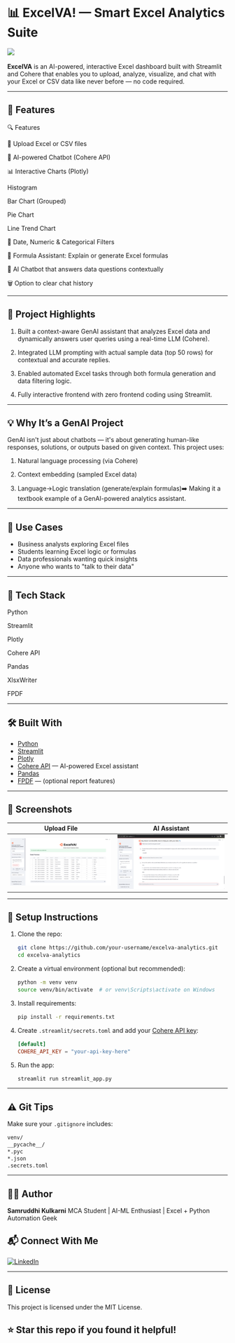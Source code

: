 # 📊 ExcelVA! — Smart Excel Analytics Suite

<img src="https://cdn-icons-png.flaticon.com/512/888/888879.png" width="60"/>

**ExcelVA** is an AI-powered, interactive Excel dashboard built with Streamlit and Cohere that enables you to upload, analyze, visualize, and chat with your Excel or CSV data like never before — no code required.

---

## 🚀 Features

🔍 Features

📁 Upload Excel or CSV files

🧠 AI-powered Chatbot (Cohere API)

📊 Interactive Charts (Plotly)

Histogram

Bar Chart (Grouped)

Pie Chart

Line Trend Chart

📅 Date, Numeric & Categorical Filters

💬 Formula Assistant: Explain or generate Excel formulas

🤖 AI Chatbot that answers data questions contextually

🗑️ Option to clear chat history

---


## 🌟 Project Highlights

1. Built a context-aware GenAI assistant that analyzes Excel data and dynamically answers user queries using a real-time LLM (Cohere).  

2. Integrated LLM prompting with actual sample data (top 50 rows) for contextual and accurate replies.  

3. Enabled automated Excel tasks through both formula generation and data filtering logic.  
 
4. Fully interactive frontend with zero frontend coding using Streamlit.  

---
## 💡 Why It’s a GenAI Project

GenAI isn't just about chatbots — it's about generating human-like responses, solutions, or outputs based on given context.  This project uses:

1. Natural language processing (via Cohere)

2. Context embedding (sampled Excel data)

3. Language→Logic translation (generate/explain formulas)➡️ Making it a textbook example of a GenAI-powered analytics assistant.

---



## 🎯 Use Cases

* Business analysts exploring Excel files
* Students learning Excel logic or formulas
* Data professionals wanting quick insights
* Anyone who wants to "talk to their data"

---

## 🧦 Tech Stack

Python

Streamlit

Plotly

Cohere API

Pandas

XlsxWriter

FPDF

---

## 🛠️ Built With

* [Python](https://www.python.org/)
* [Streamlit](https://streamlit.io/)
* [Plotly](https://plotly.com/python/)
* [Cohere API](https://cohere.com/) — AI-powered Excel assistant
* [Pandas](https://pandas.pydata.org/)
* [FPDF](https://pyfpdf.readthedocs.io/) — (optional report features)

---

## 📸 Screenshots

| Upload File                             | AI Assistant                        |
| --------------------------------------- | ----------------------------------- |
| ![upload](assets/home.png) | ![chat](assets/AI.png) |

---

## 🔐 Setup Instructions

1. Clone the repo:

   ```bash
   git clone https://github.com/your-username/excelva-analytics.git
   cd excelva-analytics
   ```

2. Create a virtual environment (optional but recommended):

   ```bash
   python -m venv venv
   source venv/bin/activate  # or venv\Scripts\activate on Windows
   ```

3. Install requirements:

   ```bash
   pip install -r requirements.txt
   ```

4. Create `.streamlit/secrets.toml` and add your [Cohere API key](https://dashboard.cohere.com/api-keys):

   ```toml
   [default]
   COHERE_API_KEY = "your-api-key-here"
   ```

5. Run the app:

   ```bash
   streamlit run streamlit_app.py
   ```

---

## ⚠️ Git Tips

Make sure your `.gitignore` includes:

```
venv/
__pycache__/
*.pyc
*.json
.secrets.toml
```

---

## 🙋‍♀️ Author

**Samruddhi Kulkarni**
MCA Student | AI-ML Enthusiast | Excel + Python Automation Geek  
## 📬 Connect With Me

[![LinkedIn](https://img.shields.io/badge/LinkedIn-blue?style=for-the-badge&logo=linkedin)](https://www.linkedin.com/in/samruddhi-kulkarni-010315227/)

---

## 📝 License

This project is licensed under the MIT License.    
## ⭐ Star this repo if you found it helpful!
